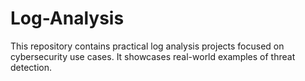 # Log-Analysis
This repository contains practical log analysis projects focused on cybersecurity use cases. It showcases real-world examples of threat detection.
